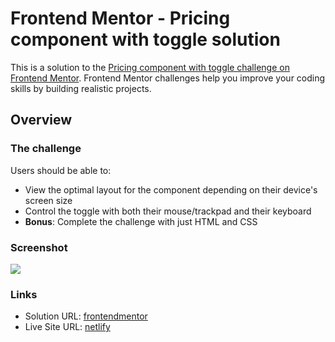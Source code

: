 # Frontend Mentor - Pricing component with toggle solution

This is a solution to the [Pricing component with toggle challenge on Frontend Mentor](https://www.frontendmentor.io/challenges/pricing-component-with-toggle-8vPwRMIC). Frontend Mentor challenges help you improve your coding skills by building realistic projects.

## Overview

### The challenge

Users should be able to:

- View the optimal layout for the component depending on their device's screen size
- Control the toggle with both their mouse/trackpad and their keyboard
- **Bonus**: Complete the challenge with just HTML and CSS

### Screenshot

![](./screenshot.jpg)

### Links

- Solution URL: [frontendmentor](https://www.frontendmentor.io/solutions/pricing-component-with-toggle-o8UNPnRQgY)
- Live Site URL: [netlify](https://amazing-churros-46e2e0.netlify.app)
